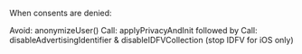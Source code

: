 When consents are denied:

Avoid: anonymizeUser()
Call: applyPrivacyAndInit followed by 
Call: disableAdvertisingIdentifier & disableIDFVCollection (stop IDFV for iOS only)

